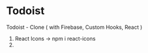 # Todoist
Todoist - Clone ( with Firebase, Custom Hooks, React )


1) React Icons -> npm i react-icons
2) 
